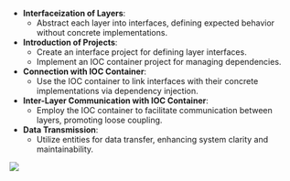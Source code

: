 - **Interfaceization of Layers**:
  - Abstract each layer into interfaces, defining expected behavior without concrete implementations.
- **Introduction of Projects**:
  - Create an interface project for defining layer interfaces.
  - Implement an IOC container project for managing dependencies.
- **Connection with IOC Container**:
  - Use the IOC container to link interfaces with their concrete implementations via dependency injection.
- **Inter-Layer Communication with IOC Container**:
  - Employ the IOC container to facilitate communication between layers, promoting loose coupling.
- **Data Transmission**:
  - Utilize entities for data transfer, enhancing system clarity and maintainability.

![](C:\Users\15470\Desktop\6429caa30a8bebc6efdb1c629180ba6.png)
